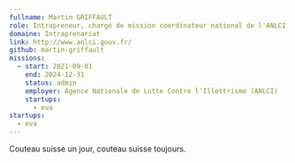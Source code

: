```yaml
---
fullname: Martin GRIFFAULT
role: Intrapreneur, chargé de mission coordinateur national de l'ANLCI
domaine: Intraprenariat
link: http://www.anlci.gouv.fr/
github: martin-griffault
missions:
  - start: 2021-09-01
    end: 2024-12-31
    status: admin
    employer: Agence Nationale de Lutte Contre l'Illettrisme (ANLCI)
    startups:
      - eva
startups:
  - eva
---
```

Couteau suisse un jour, couteau suisse toujours.